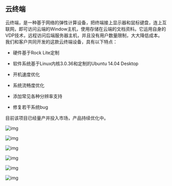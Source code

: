 ## 云终端

云终端，是一种基于网络的弹性计算设备，把终端接上显示器和鼠标键盘，连上互联网，即可访问云端的Window主机，使用存储在云端的文档资料。它运用自身的VDP技术，远程访问后端服务器主机，并且没有用户数量限制，大大降低成本。 我们和客户共同开发的这款云终端设备，具有以下特点：

* 硬件基于Rock Lite定制

* 软件系统基于Linux内核3.0.36和定制的Ubuntu 14.04 Desktop

* 开机速度优化

* 系统流畅度优化

* 添加常见各种分辨率支持

* 修复若干系统bug

目前该项目已经量产并投入市场，产品持续优化中。

![img](/images/project/p1/p1-1.jpg)

![img](/images/project/p1/p1-2.jpg)

![img](/images/project/p1/p1-3.jpg)

![img](/images/project/p1/p1-4.jpg)

![img](/images/project/p1/p1-5.jpg)

![img](/images/project/p1/p1-6.jpg)
